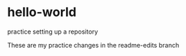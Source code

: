 # hello-world
practice setting up a repository

These are my practice changes in the readme-edits branch
